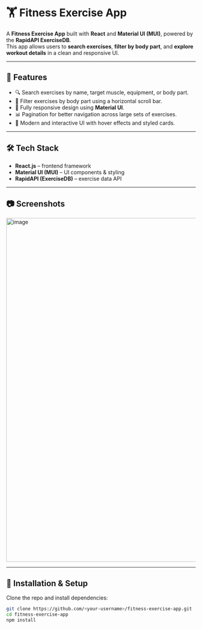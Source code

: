 # 🏋️ Fitness Exercise App  

A **Fitness Exercise App** built with **React** and **Material UI (MUI)**, powered by the **RapidAPI ExerciseDB**.  
This app allows users to **search exercises**, **filter by body part**, and **explore workout details** in a clean and responsive UI.  

---

## 🚀 Features
- 🔍 Search exercises by name, target muscle, equipment, or body part.  
- 🏃 Filter exercises by body part using a horizontal scroll bar.  
- 📱 Fully responsive design using **Material UI**.  
- 📊 Pagination for better navigation across large sets of exercises.  
- 🎨 Modern and interactive UI with hover effects and styled cards.  

---

## 🛠️ Tech Stack
- **React.js** – frontend framework  
- **Material UI (MUI)** – UI components & styling  
- **RapidAPI (ExerciseDB)** – exercise data API  

---

## 📷 Screenshots  
<img width="1755" height="913" alt="image" src="https://github.com/user-attachments/assets/ba5de81d-a9cf-43f1-96df-3a82d40687ac" />
  

---

## 🔧 Installation & Setup
Clone the repo and install dependencies:

```bash
git clone https://github.com/<your-username>/fitness-exercise-app.git
cd fitness-exercise-app
npm install
